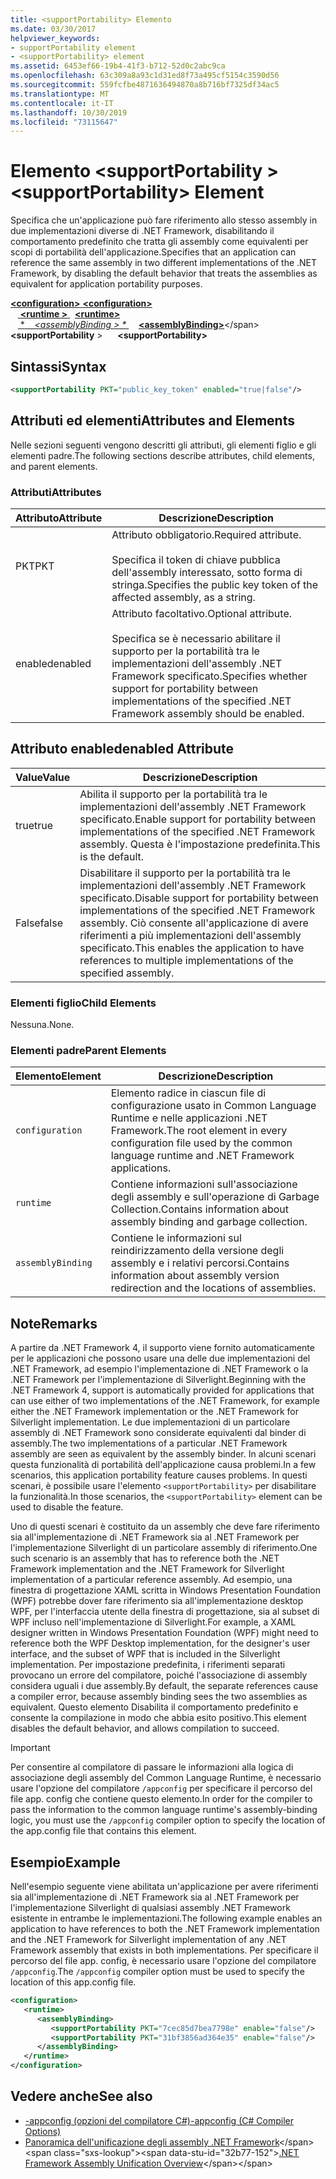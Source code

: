 ```yaml
---
title: <supportPortability> Elemento
ms.date: 03/30/2017
helpviewer_keywords:
- supportPortability element
- <supportPortability> element
ms.assetid: 6453ef66-19b4-41f3-b712-52d0c2abc9ca
ms.openlocfilehash: 63c309a8a93c1d31ed8f73a495cf5154c3590d56
ms.sourcegitcommit: 559fcfbe4871636494870a8b716bf7325df34ac5
ms.translationtype: MT
ms.contentlocale: it-IT
ms.lasthandoff: 10/30/2019
ms.locfileid: "73115647"
---
```

# <a name="supportportability-element"></a><span data-ttu-id="32b77-102">Elemento \<supportPortability ></span><span class="sxs-lookup"><span data-stu-id="32b77-102">\<supportPortability> Element</span></span>
<span data-ttu-id="32b77-103">Specifica che un'applicazione può fare riferimento allo stesso assembly in due implementazioni diverse di .NET Framework, disabilitando il comportamento predefinito che tratta gli assembly come equivalenti per scopi di portabilità dell'applicazione.</span><span class="sxs-lookup"><span data-stu-id="32b77-103">Specifies that an application can reference the same assembly in two different implementations of the .NET Framework, by disabling the default behavior that treats the assemblies as equivalent for application portability purposes.</span></span>  
  
<span data-ttu-id="32b77-104">[ **\<configuration>** ](../configuration-element.md)</span><span class="sxs-lookup"><span data-stu-id="32b77-104">[**\<configuration>**](../configuration-element.md)</span></span>\
<span data-ttu-id="32b77-105">&nbsp; &nbsp;[ **\<runtime >** ](runtime-element.md) </span><span class="sxs-lookup"><span data-stu-id="32b77-105">&nbsp;&nbsp;[**\<runtime>**](runtime-element.md)</span></span>\
<span data-ttu-id="32b77-106">&nbsp; &nbsp;[ \**&nbsp; &nbsp; \<assemblyBinding > \** ](assemblybinding-element-for-runtime.md)</span><span class="sxs-lookup"><span data-stu-id="32b77-106">&nbsp;&nbsp;&nbsp;&nbsp;[**\<assemblyBinding>**](assemblybinding-element-for-runtime.md)\</span></span>
<span data-ttu-id="32b77-107">&nbsp; &nbsp; &nbsp; &nbsp; **&nbsp; &nbsp; \<supportPortability** ></span><span class="sxs-lookup"><span data-stu-id="32b77-107">&nbsp;&nbsp;&nbsp;&nbsp;&nbsp;&nbsp;**\<supportPortability>**</span></span>  
  
## <a name="syntax"></a><span data-ttu-id="32b77-108">Sintassi</span><span class="sxs-lookup"><span data-stu-id="32b77-108">Syntax</span></span>  
  
```xml  
<supportPortability PKT="public_key_token" enabled="true|false"/>  
```  
  
## <a name="attributes-and-elements"></a><span data-ttu-id="32b77-109">Attributi ed elementi</span><span class="sxs-lookup"><span data-stu-id="32b77-109">Attributes and Elements</span></span>  

<span data-ttu-id="32b77-110">Nelle sezioni seguenti vengono descritti gli attributi, gli elementi figlio e gli elementi padre.</span><span class="sxs-lookup"><span data-stu-id="32b77-110">The following sections describe attributes, child elements, and parent elements.</span></span>  
  
### <a name="attributes"></a><span data-ttu-id="32b77-111">Attributi</span><span class="sxs-lookup"><span data-stu-id="32b77-111">Attributes</span></span>  
  
|<span data-ttu-id="32b77-112">Attributo</span><span class="sxs-lookup"><span data-stu-id="32b77-112">Attribute</span></span>|<span data-ttu-id="32b77-113">Descrizione</span><span class="sxs-lookup"><span data-stu-id="32b77-113">Description</span></span>|  
|---------------|-----------------|  
|<span data-ttu-id="32b77-114">PKT</span><span class="sxs-lookup"><span data-stu-id="32b77-114">PKT</span></span>|<span data-ttu-id="32b77-115">Attributo obbligatorio.</span><span class="sxs-lookup"><span data-stu-id="32b77-115">Required attribute.</span></span><br /><br /> <span data-ttu-id="32b77-116">Specifica il token di chiave pubblica dell'assembly interessato, sotto forma di stringa.</span><span class="sxs-lookup"><span data-stu-id="32b77-116">Specifies the public key token of the affected assembly, as a string.</span></span>|  
|<span data-ttu-id="32b77-117">enabled</span><span class="sxs-lookup"><span data-stu-id="32b77-117">enabled</span></span>|<span data-ttu-id="32b77-118">Attributo facoltativo.</span><span class="sxs-lookup"><span data-stu-id="32b77-118">Optional attribute.</span></span><br /><br /> <span data-ttu-id="32b77-119">Specifica se è necessario abilitare il supporto per la portabilità tra le implementazioni dell'assembly .NET Framework specificato.</span><span class="sxs-lookup"><span data-stu-id="32b77-119">Specifies whether support for portability between implementations of the specified .NET Framework assembly should be enabled.</span></span>|  
  
## <a name="enabled-attribute"></a><span data-ttu-id="32b77-120">Attributo enabled</span><span class="sxs-lookup"><span data-stu-id="32b77-120">enabled Attribute</span></span>  
  
|<span data-ttu-id="32b77-121">Value</span><span class="sxs-lookup"><span data-stu-id="32b77-121">Value</span></span>|<span data-ttu-id="32b77-122">Descrizione</span><span class="sxs-lookup"><span data-stu-id="32b77-122">Description</span></span>|  
|-----------|-----------------|  
|<span data-ttu-id="32b77-123">true</span><span class="sxs-lookup"><span data-stu-id="32b77-123">true</span></span>|<span data-ttu-id="32b77-124">Abilita il supporto per la portabilità tra le implementazioni dell'assembly .NET Framework specificato.</span><span class="sxs-lookup"><span data-stu-id="32b77-124">Enable support for portability between implementations of the specified .NET Framework assembly.</span></span> <span data-ttu-id="32b77-125">Questa è l'impostazione predefinita.</span><span class="sxs-lookup"><span data-stu-id="32b77-125">This is the default.</span></span>|  
|<span data-ttu-id="32b77-126">False</span><span class="sxs-lookup"><span data-stu-id="32b77-126">false</span></span>|<span data-ttu-id="32b77-127">Disabilitare il supporto per la portabilità tra le implementazioni dell'assembly .NET Framework specificato.</span><span class="sxs-lookup"><span data-stu-id="32b77-127">Disable support for portability between implementations of the specified .NET Framework assembly.</span></span> <span data-ttu-id="32b77-128">Ciò consente all'applicazione di avere riferimenti a più implementazioni dell'assembly specificato.</span><span class="sxs-lookup"><span data-stu-id="32b77-128">This enables the application to have references to multiple implementations of the specified assembly.</span></span>|  
  
### <a name="child-elements"></a><span data-ttu-id="32b77-129">Elementi figlio</span><span class="sxs-lookup"><span data-stu-id="32b77-129">Child Elements</span></span>  

<span data-ttu-id="32b77-130">Nessuna.</span><span class="sxs-lookup"><span data-stu-id="32b77-130">None.</span></span>  
  
### <a name="parent-elements"></a><span data-ttu-id="32b77-131">Elementi padre</span><span class="sxs-lookup"><span data-stu-id="32b77-131">Parent Elements</span></span>  
  
|<span data-ttu-id="32b77-132">Elemento</span><span class="sxs-lookup"><span data-stu-id="32b77-132">Element</span></span>|<span data-ttu-id="32b77-133">Descrizione</span><span class="sxs-lookup"><span data-stu-id="32b77-133">Description</span></span>|  
|-------------|-----------------|  
|`configuration`|<span data-ttu-id="32b77-134">Elemento radice in ciascun file di configurazione usato in Common Language Runtime e nelle applicazioni .NET Framework.</span><span class="sxs-lookup"><span data-stu-id="32b77-134">The root element in every configuration file used by the common language runtime and .NET Framework applications.</span></span>|  
|`runtime`|<span data-ttu-id="32b77-135">Contiene informazioni sull'associazione degli assembly e sull'operazione di Garbage Collection.</span><span class="sxs-lookup"><span data-stu-id="32b77-135">Contains information about assembly binding and garbage collection.</span></span>|  
|`assemblyBinding`|<span data-ttu-id="32b77-136">Contiene le informazioni sul reindirizzamento della versione degli assembly e i relativi percorsi.</span><span class="sxs-lookup"><span data-stu-id="32b77-136">Contains information about assembly version redirection and the locations of assemblies.</span></span>|  
  
## <a name="remarks"></a><span data-ttu-id="32b77-137">Note</span><span class="sxs-lookup"><span data-stu-id="32b77-137">Remarks</span></span>  

<span data-ttu-id="32b77-138">A partire da .NET Framework 4, il supporto viene fornito automaticamente per le applicazioni che possono usare una delle due implementazioni del .NET Framework, ad esempio l'implementazione di .NET Framework o la .NET Framework per l'implementazione di Silverlight.</span><span class="sxs-lookup"><span data-stu-id="32b77-138">Beginning with the .NET Framework 4, support is automatically provided for applications that can use either of two implementations of the .NET Framework, for example either the .NET Framework implementation or the .NET Framework for Silverlight implementation.</span></span> <span data-ttu-id="32b77-139">Le due implementazioni di un particolare assembly di .NET Framework sono considerate equivalenti dal binder di assembly.</span><span class="sxs-lookup"><span data-stu-id="32b77-139">The two implementations of a particular .NET Framework assembly are seen as equivalent by the assembly binder.</span></span> <span data-ttu-id="32b77-140">In alcuni scenari questa funzionalità di portabilità dell'applicazione causa problemi.</span><span class="sxs-lookup"><span data-stu-id="32b77-140">In a few scenarios, this application portability feature causes problems.</span></span> <span data-ttu-id="32b77-141">In questi scenari, è possibile usare l'elemento `<supportPortability>` per disabilitare la funzionalità.</span><span class="sxs-lookup"><span data-stu-id="32b77-141">In those scenarios, the `<supportPortability>` element can be used to disable the feature.</span></span>  
  
<span data-ttu-id="32b77-142">Uno di questi scenari è costituito da un assembly che deve fare riferimento sia all'implementazione di .NET Framework sia al .NET Framework per l'implementazione Silverlight di un particolare assembly di riferimento.</span><span class="sxs-lookup"><span data-stu-id="32b77-142">One such scenario is an assembly that has to reference both the .NET Framework implementation and the .NET Framework for Silverlight implementation of a particular reference assembly.</span></span> <span data-ttu-id="32b77-143">Ad esempio, una finestra di progettazione XAML scritta in Windows Presentation Foundation (WPF) potrebbe dover fare riferimento sia all'implementazione desktop WPF, per l'interfaccia utente della finestra di progettazione, sia al subset di WPF incluso nell'implementazione di Silverlight.</span><span class="sxs-lookup"><span data-stu-id="32b77-143">For example, a XAML designer written in Windows Presentation Foundation (WPF) might need to reference both the WPF Desktop implementation, for the designer's user interface, and the subset of WPF that is included in the Silverlight implementation.</span></span> <span data-ttu-id="32b77-144">Per impostazione predefinita, i riferimenti separati provocano un errore del compilatore, poiché l'associazione di assembly considera uguali i due assembly.</span><span class="sxs-lookup"><span data-stu-id="32b77-144">By default, the separate references cause a compiler error, because assembly binding sees the two assemblies as equivalent.</span></span> <span data-ttu-id="32b77-145">Questo elemento Disabilita il comportamento predefinito e consente la compilazione in modo che abbia esito positivo.</span><span class="sxs-lookup"><span data-stu-id="32b77-145">This element disables the default behavior, and allows compilation to succeed.</span></span>  
  
> [!IMPORTANT]
> <span data-ttu-id="32b77-146">Per consentire al compilatore di passare le informazioni alla logica di associazione degli assembly del Common Language Runtime, è necessario usare l'opzione del compilatore `/appconfig` per specificare il percorso del file app. config che contiene questo elemento.</span><span class="sxs-lookup"><span data-stu-id="32b77-146">In order for the compiler to pass the information to the common language runtime's assembly-binding logic, you must use the `/appconfig` compiler option to specify the location of the app.config file that contains this element.</span></span>  
  
## <a name="example"></a><span data-ttu-id="32b77-147">Esempio</span><span class="sxs-lookup"><span data-stu-id="32b77-147">Example</span></span>  

<span data-ttu-id="32b77-148">Nell'esempio seguente viene abilitata un'applicazione per avere riferimenti sia all'implementazione di .NET Framework sia al .NET Framework per l'implementazione Silverlight di qualsiasi assembly .NET Framework esistente in entrambe le implementazioni.</span><span class="sxs-lookup"><span data-stu-id="32b77-148">The following example enables an application to have references to both the .NET Framework implementation and the .NET Framework for Silverlight implementation of any .NET Framework assembly that exists in both implementations.</span></span> <span data-ttu-id="32b77-149">Per specificare il percorso del file app. config, è necessario usare l'opzione del compilatore `/appconfig`.</span><span class="sxs-lookup"><span data-stu-id="32b77-149">The `/appconfig` compiler option must be used to specify the location of this app.config file.</span></span>  
  
```xml  
<configuration>  
   <runtime>  
      <assemblyBinding>  
         <supportPortability PKT="7cec85d7bea7798e" enable="false"/>  
         <supportPortability PKT="31bf3856ad364e35" enable="false"/>  
      </assemblyBinding>  
   </runtime>  
</configuration>  
```  
  
## <a name="see-also"></a><span data-ttu-id="32b77-150">Vedere anche</span><span class="sxs-lookup"><span data-stu-id="32b77-150">See also</span></span>

- [<span data-ttu-id="32b77-151">-appconfig (opzioni del compilatore C#)</span><span class="sxs-lookup"><span data-stu-id="32b77-151">-appconfig (C# Compiler Options)</span></span>](../../../../csharp/language-reference/compiler-options/appconfig-compiler-option.md)
- <span data-ttu-id="32b77-152">[Panoramica dell'unificazione degli assembly .NET Framework](https://docs.microsoft.com/previous-versions/dotnet/netframework-4.0/db7849ey(v=vs.100))</span><span class="sxs-lookup"><span data-stu-id="32b77-152">[.NET Framework Assembly Unification Overview](https://docs.microsoft.com/previous-versions/dotnet/netframework-4.0/db7849ey(v=vs.100))</span></span>
